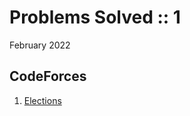 # Problems Solved :: 1
February 2022

CodeForces
-----------------
1. [Elections](https://codeforces.com/problemset/problem/1593/A)

